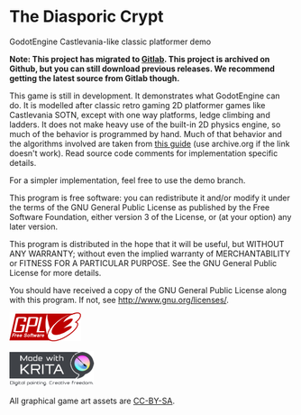 # The Diasporic Crypt
GodotEngine Castlevania-like classic platformer demo

**Note: This project has migrated to [Gitlab](https://gitlab.com/beelzy/DiasporicCrypt). This project is archived on Github, but you can still download previous releases. We recommend getting the latest source from Gitlab though.**

This game is still in development. It demonstrates what GodotEngine can do. It is modelled after classic retro gaming 2D platformer games like Castlevania SOTN, except with one way platforms, ledge climbing and ladders. It does not make heavy use of the built-in 2D physics engine, so much of the behavior is programmed by hand. Much of that behavior and the algorithms involved are taken from [this guide](http://higherorderfun.com/blog/2012/05/20/the-guide-to-implementing-2d-platformers/comment-page-1/#comments) (use archive.org if the link doesn't work). Read source code comments for implementation specific details.

For a simpler implementation, feel free to use the demo branch.

This program is free software: you can redistribute it and/or modify it under the terms of the GNU General Public License as published by the Free Software Foundation, either version 3 of the License, or (at your option) any later version.

This program is distributed in the hope that it will be useful, but WITHOUT ANY WARRANTY; without even the implied warranty of MERCHANTABILITY or FITNESS FOR A PARTICULAR PURPOSE.  See the GNU General Public License for more details.

You should have received a copy of the GNU General Public License along with this program.  If not, see <http://www.gnu.org/licenses/>.

![GPLv3](https://raw.githubusercontent.com/Algorithmus/CastlevaniaClone/master/gpl.png)

![Krita](https://raw.githubusercontent.com/Algorithmus/CastlevaniaClone/master/krita.png)

All graphical game art assets are [CC-BY-SA](https://creativecommons.org/licenses/by-sa/4.0/).
